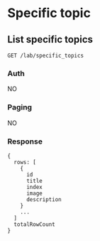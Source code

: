 # Specific topic

## List specific topics
```
GET /lab/specific_topics
```

### Auth
NO

### Paging
NO

### Response
```
{
  rows: [
    {
      id
      title
      index
      image
      description
    }
    ...
  ]
  totalRowCount
}
```
